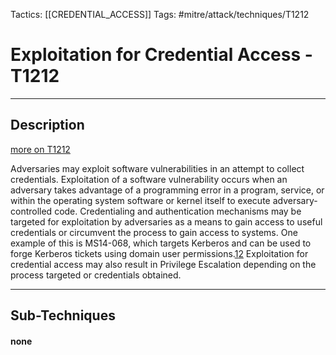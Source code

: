 Tactics: [[CREDENTIAL_ACCESS]]
Tags: #mitre/attack/techniques/T1212  

# Exploitation for Credential Access - T1212
---
## Description
[more on T1212](https://attack.mitre.org/techniques/T1212)

Adversaries may exploit software vulnerabilities in an attempt to collect credentials. Exploitation of a software vulnerability occurs when an adversary takes advantage of a programming error in a program, service, or within the operating system software or kernel itself to execute adversary-controlled code. Credentialing and authentication mechanisms may be targeted for exploitation by adversaries as a means to gain access to useful credentials or circumvent the process to gain access to systems. One example of this is MS14-068, which targets Kerberos and can be used to forge Kerberos tickets using domain user permissions.[1](https://technet.microsoft.com/en-us/library/security/ms14-068.aspx)[2](https://adsecurity.org/?p=1515) Exploitation for credential access may also result in Privilege Escalation depending on the process targeted or credentials obtained.

---
## Sub-Techniques

#### none

